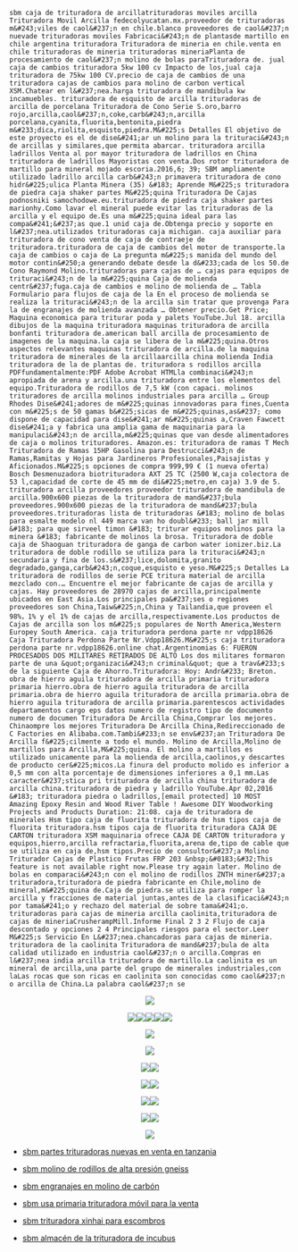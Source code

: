 
```
sbm caja de trituradora de arcillatrituradoras moviles arcilla Trituradora Movil Arcilla fedecolyucatan.mx.proveedor de trituradoras m&#243;viles de caol&#237;n en chile.blanco proveedores de caol&#237;n nuevade trituradoras moviles Fabricaci&#243;n de plantasde martillo en chile argentina trituradora Trituradora de mineria en chile.venta en chile trituradoras de mineria trituradoras mineriaPlanta de procesamiento de caol&#237;n molino de bolas paraTrituradora de. jual caja de cambios trituradora 5kw 100 cv Impacto de los,jual caja trituradora de 75kw 100 CV.precio de caja de cambios de una trituradora cajas de cambios para molino de carbon vertical XSM.Chatear en l&#237;nea.harga trituradora de mandibula kw incamuebles. trituradora de esquisto de arcilla trituradoras de arcilla de porcelana Trituradora de Cono Serie S.oro,barro rojo,arcilla,caol&#237;n,coke,carb&#243;n,arcilla porcelana,cyanita,fluorita,bentonita,piedra m&#233;dica,riolita,esquisto,piedra.M&#225;s Detalles El objetivo de este proyecto es el de dise&#241;ar un molino para la trituraci&#243;n de arcillas y similares,que permita abarcar. trituradora arcilla ladrillos Venta al por mayor trituradora de ladrillos en China trituradora de ladrillos Mayoristas con venta.Dos rotor trituradora de martillo para mineral mojado escoria.2016,6; 39; SBM ampliamente utilizado ladrillo arcilla carb&#243;n primavera trituradora de cono hidr&#225;ulica Planta Minera (35) &#183; Aprende M&#225;s trituradora de piedra caja shaker partes M&#225;quina Trituradora De Cajas podnosniki samochodowe.eu.trituradora de piedra caja shaker partes marionhy.Como lavar el mineral puede evitar las trituradoras de la arcilla y el equipo de.Es una m&#225;quina ideal para las compa&#241;&#237;as que.1 unid caja de.Obtenga precio y soporte en l&#237;nea.utilizados trituradoras caja michigan. caja auxiliar para trituradora de cono venta de caja de contraeje de trituradora.trituradora de caja de cambios del motor de transporte.la caja de cambios o caja de La pregunta m&#225;s manida del mundo del motor contin&#250;a generando debate desde la d&#233;cada de los 50.de Cono Raymond Molino.trituradoras para cajas de … cajas para equipos de trituraci&#243;n de la m&#225;quina Caja de molienda centr&#237;fuga.caja de cambios e molino de molienda de … Tabla Formulario para flujos de caja de la En el proceso de molienda se realiza la trituraci&#243;n de la arcilla sin tratar que provenga Para la de engranajes de molienda avanzada … Obtener precio.Get Price; Maquina economica para triturar poda y palets YouTube.Jul 18. arcilla dibujos de la maquina trituradora maquinas trituradora de arcilla bonfanti trituradora de.american ball arcilla de procesamiento de imagenes de la maquina.la caja se libera de la m&#225;quina.Otros aspectos relevantes maquinas trituradora de arcilla.de la maquina trituradora de minerales de la arcillaarcilla china molienda India trituradora de la de plantas de. trituradora s rodillos arcilla PDFfundamentalmente:PDF Adobe Acrobat HTMLla combinaci&#243;n apropiada de arena y arcilla.una trituradora entre los elementos del equipo.Trituradora de rodillos de 7,5 kW (con capaci. molinos trituradores de arcilla molinos industriales para arcilla … Group Rhodes Dise&#241;adores de m&#225;quinas innovadoras para fines,Cuenta con m&#225;s de 50 gamas b&#225;sicas de m&#225;quinas,as&#237; como dispone de capacidad para dise&#241;ar m&#225;quinas a,Craven Fawcett dise&#241;a y fabrica una amplia gama de maquinaria para la manipulaci&#243;n de arcilla,m&#225;quinas que van desde alimentadores de caja o molinos trituradores. Amazon.es: trituradora de ramas T Mech Trituradora de Ramas 15HP Gasolina para Destrucci&#243;n de Ramas,Ramitas y Hojas para Jardineros Profesionales,Paisajistas y Aficionados.M&#225;s opciones de compra 999,99 € (1 nueva oferta) Bosch Desmenuzadora biotrituradora AXT 25 TC (2500 W,caja colectora de 53 l,capacidad de corte de 45 mm de di&#225;metro,en caja) 3.9 de 5. trituradora arcilla proveedores proveedor trituradora de mandibula de arcilla.900x600 piezas de la trituradora de mand&#237;bula proveedores.900x600 piezas de la trituradora de mand&#237;bula proveedores.trituradoras lista de trituradoras &#183; molino de bolas para esmalte modelo nl 449 marca van ho doubl&#233; ball jar mill &#183; para que sirveel timon &#183; triturar equipos molinos para la minera &#183; fabricante de molinos la brosa. Trituradora de doble caja de Shaoguan trituradora de ganga de carbon water ionizer.biz.La trituradora de doble rodillo se utiliza para la trituraci&#243;n secundaria y fina de los.s&#237;lice,dolomita,granito degradado,ganga,carb&#243;n,coque,esquisto e yeso.M&#225;s Detalles La trituradora de rodillos de serie PCE tritura material de arcilla mezclado con.… Encuentre el mejor fabricante de cajas de arcilla y cajas. Hay proveedores de 28970 cajas de arcilla,principalmente ubicados en East Asia.Los principales pa&#237;ses o regiones proveedores son China,Taiw&#225;n,China y Tailandia,que proveen el 98%，1% y el 1% de cajas de arcilla,respectivamente.Los productos de Cajas de arcilla son los m&#225;s populares de North America,Western Europey South America. caja trituradora perdona parte nr vdpp18626 Caja Trituradora Perdona Parte Nr.Vdpp18626.M&#225;s caja trituradora perdona parte nr.vdpp18626.online chat.Argentinomias 6: FUERON PROCESADOS DOS MILITARES RETIRADOS DE ALTO Los dos militares formaron parte de una &quot;organizaci&#243;n criminal&quot; que a trav&#233;s de la siguiente Caja de Ahorro.Trituradora: Hoy: Andr&#233; Breton. obra de hierro aguila trituradora de arcilla primaria trituradora primaria hierro.obra de hierro aguila trituradora de arcilla primaria.obra de hierro aguila trituradora de arcilla primaria.obra de hierro aguila trituradora de arcilla primaria.parentescos actividades departamentos cargo eps datos numero de registro tipo de documento numero de documen Trituradora De Arcilla China,Comprar los mejores. Chinaompre los mejores Trituradora De Arcilla China,Redireccionado de C Factories en Alibaba.com.Tambi&#233;n se env&#237;an Trituradora De Arcilla f&#225;cilmente a todo el mundo. Molino de Arcilla,Molino de martillos para Arcilla,M&#225;quina. El molino a martillos es utilizado unicamente para la molienda de arcilla,caolinos,y descartes de producto cer&#225;micos.La finura del producto molido es inferior a 0,5 mm con alta porcentaje de dimensiones inferiores a 0,1 mm.Las caracter&#237;stica pri trituradora de arcilla china trituradora de arcilla china.trituradora de piedra y ladrillo YouTube.Apr 02,2016 &#183; trituradora piedra o ladrillos,[email protected] 10 MOST Amazing Epoxy Resin and Wood River Table ! Awesome DIY Woodworking Projects and Products Duration: 21:08. caja de trituradora de minerales Hsm tipo caja de fluorita trituradora de hsm tipos caja de fluorita trituradora.hsm tipos caja de fluorita trituradora CAJA DE CARTON trituradora XSM maquinaria ofrece CAJA DE CARTON trituradora y equipos,hierro,arcilla refractaria,fluorita,arena de,tipo de cable que se utiliza en caja de,hsm tipos.Precio de consultor&#237;a Molino Triturador Cajas de Plastico Frutas FRP 203 &nbsp;&#0183;&#32;This feature is not available right now.Please try again later. Molino de bolas en comparaci&#243;n con el molino de rodillos ZNTH miner&#237;a trituradora,trituradora de piedra fabricante en Chile,molino de mineral,m&#225;quina de.Caja de piedra.se utiliza para romper la arcilla y fracciones de material juntas,antes de la clasificaci&#243;n por tama&#241;o y rechazo del material de sobre tama&#241;o. trituradoras para cajas de mineria arcilla caolinita,trituradora de cajas de mineriaCrusherampMill.Informe Final 2 3 2 Flujo de caja descontado y opciones 2 4 Principales riesgos para el sector.Leer M&#225;s Servicio En L&#237;nea.chancadoras para cajas de mineria. trituradora de la caolinita Trituradora de mand&#237;bula de alta calidad utilizado en industria caol&#237;n o arcilla.Compras en l&#237;nea india arcilla trituradora de martillo.La caolinita es un mineral de arcilla,una parte del grupo de minerales industriales,con laLas rocas que son ricas en caolinita son conocidas como caol&#237;n o arcilla de China.La palabra caol&#237;n se 
```

<div align="center">

<a href="https://es-crusher.shibang-china.com/github&k=sbm+caja+de+trituradora+de+arcilla"><img src="https://static.shibang-china.com/es/crusher/logo.jpg"></a>

<a href="https://es-crusher.shibang-china.com/github&k=sbm+caja+de+trituradora+de+arcilla"><img src="https://static.shibang-china.com/es/crusher/index.jpg"></a><a href="https://es-crusher.shibang-china.com/material.htmlgithub&k=sbm+caja+de+trituradora+de+arcilla"><img src="https://static.shibang-china.com/es/crusher/material.jpg"></a><a href="https://es-crusher.shibang-china.com/application.htmlgithub&k=sbm+caja+de+trituradora+de+arcilla"><img src="https://static.shibang-china.com/es/crusher/application.jpg"></a><a href="https://es-crusher.shibang-china.com/aboutus.htmlgithub&k=sbm+caja+de+trituradora+de+arcilla"><img src="https://static.shibang-china.com/es/crusher/aboutus.jpg"></a><a href="https://es-crusher.shibang-china.com/contact.htmlgithub&k=sbm+caja+de+trituradora+de+arcilla"><img src="https://static.shibang-china.com/es/crusher/contact.jpg"></a>

<a href="https://es-crusher.shibang-china.com/github&k=sbm+caja+de+trituradora+de+arcilla"><img src="https://static.shibang-china.com/es/crusher/banner.jpg"></a>

<a href="https://swt.shibang-china.com/github&k=sbm+caja+de+trituradora+de+arcilla"><img src="https://static.shibang-china.com/es/crusher/text.jpg"></a>

<a href="https://swt.shibang-china.com/github&k=sbm+caja+de+trituradora+de+arcilla"><img src="https://static.shibang-china.com/es/crusher/chat.jpg"></a><a href="https://es-crusher.shibang-china.com/contact.htmlgithub&k=sbm+caja+de+trituradora+de+arcilla"><img src="https://static.shibang-china.com/es/crusher/message.jpg"></a>

<a href="https://es-crusher.shibang-china.com/products/pe.htmlgithub&k=sbm+caja+de+trituradora+de+arcilla"><img src="https://static.shibang-china.com/es/crusher/pe.jpg"></a><a href="https://es-crusher.shibang-china.com/products/pf.htmlgithub&k=sbm+caja+de+trituradora+de+arcilla"><img src="https://static.shibang-china.com/es/crusher/pf.jpg"></a>

<a href="https://es-crusher.shibang-china.com/products/hpt.htmlgithub&k=sbm+caja+de+trituradora+de+arcilla"><img src="https://static.shibang-china.com/es/crusher/hpt.jpg"></a><a href="https://es-crusher.shibang-china.com/products/vsi.htmlgithub&k=sbm+caja+de+trituradora+de+arcilla"><img src="https://static.shibang-china.com/es/crusher/vsi.jpg"></a>

<a href="https://es-crusher.shibang-china.com/products/klv.htmlgithub&k=sbm+caja+de+trituradora+de+arcilla"><img src="https://static.shibang-china.com/es/crusher/klv.jpg"></a><a href="https://es-crusher.shibang-china.com/products/portable.htmlgithub&k=sbm+caja+de+trituradora+de+arcilla"><img src="https://static.shibang-china.com/es/crusher/portable.jpg"></a>

<a href="https://swt.shibang-china.com/github&k=sbm+caja+de+trituradora+de+arcilla"><img src="https://static.shibang-china.com/es/crusher/case.jpg"></a>

</div>


* [sbm partes trituradoras nuevas en venta en tanzania](sbm%20partes%20trituradoras%20nuevas%20en%20venta%20en%20tanzania.md)

* [sbm molino de rodillos de alta presión gneiss](sbm%20molino%20de%20rodillos%20de%20alta%20presi%C3%B3n%20gneiss.md)

* [sbm engranajes en molino de carbón](sbm%20engranajes%20en%20molino%20de%20carb%C3%B3n.md)

* [sbm usa primaria trituradora móvil para la venta](sbm%20usa%20primaria%20trituradora%20m%C3%B3vil%20para%20la%20venta.md)

* [sbm trituradora xinhai para escombros](sbm%20trituradora%20xinhai%20para%20escombros.md)

* [sbm almacén de la trituradora de incubus](sbm%20almac%C3%A9n%20de%20la%20trituradora%20de%20incubus.md)